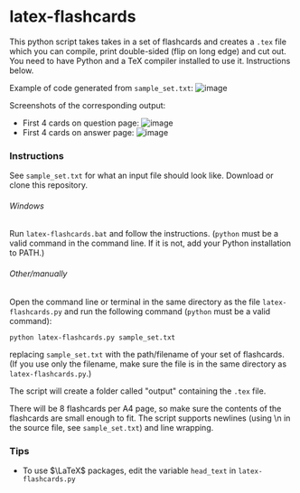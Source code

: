 # latex-flashcards
This python script takes takes in a set of flashcards and creates a ``.tex`` file which you can compile, print double-sided (flip on long edge) and cut out. You need to have Python and a TeX compiler installed to use it. Instructions below.

Example of code generated from ``sample_set.txt``:
![image](https://github.com/user-attachments/assets/4fa5d00a-d820-4342-8b19-578e9a1d3252)

Screenshots of the corresponding output:
 - First 4 cards on question page:
![image](https://github.com/user-attachments/assets/09d6e99e-0425-46ee-8660-9e3cd861a77e)
 - First 4 cards on answer page:
![image](https://github.com/user-attachments/assets/59fc7889-4a1d-44fb-b4f0-a693d2d78e38)



### Instructions

See ``sample_set.txt`` for what an input file should look like. Download or clone this repository.

###### Windows
Run ``latex-flashcards.bat`` and follow the instructions. (``python`` must be a valid command in the command line. If it is not, add your Python installation to PATH.)

###### Other/manually
Open the command line or terminal in the same directory as the file ``latex-flashcards.py`` and run the following command (``python`` must be a valid command):
```
python latex-flashcards.py sample_set.txt
```
replacing ``sample_set.txt`` with the path/filename of your set of flashcards. (If you use only the filename, make sure the file is in the same directory as ``latex-flashcards.py``.)

The script will create a folder called "output" containing the ``.tex`` file.

There will be 8 flashcards per A4 page, so make sure the contents of the flashcards are small enough to fit. The script supports newlines (using \n in the source file, see ``sample_set.txt``) and line wrapping.

### Tips
 - To use $\LaTeX$ packages, edit the variable ``head_text`` in ``latex-flashcards.py``
